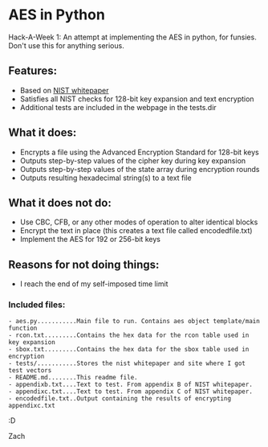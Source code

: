 AES in Python
=============

Hack-A-Week 1: An attempt at implementing the AES in python, for funsies.
Don't use this for anything serious.

## Features:
- Based on [NIST whitepaper](http://csrc.nist.gov/publications/fips/fips197/fips-197.pdf)
- Satisfies all NIST checks for 128-bit key expansion and text encryption
- Additional tests are included in the webpage in the tests.dir

## What it does:
- Encrypts a file using the Advanced Encryption Standard for 128-bit keys
- Outputs step-by-step values of the cipher key during key expansion
- Outputs step-by-step values of the state array during encryption rounds
- Outputs resulting hexadecimal string(s) to a text file

## What it does not do:
- Use CBC, CFB, or any other modes of operation to alter identical blocks
- Encrypt the text in place (this creates a text file called encodedfile.txt)
- Implement the AES for 192 or 256-bit keys

## Reasons for not doing things:
- I reach the end of my self-imposed time limit

### Included files:
```
- aes.py...........Main file to run. Contains aes object template/main function
- rcon.txt.........Contains the hex data for the rcon table used in key expansion
- sbox.txt.........Contains the hex data for the sbox table used in encryption
- tests/...........Stores the nist whitepaper and site where I got test vectors
- README.md........This readme file.
- appendixb.txt....Text to test. From appendix B of NIST whitepaper. 
- appendixc.txt....Text to test. From appendix C of NIST whitepaper. 
- encodedfile.txt..Output containing the results of encrypting appendixc.txt 
```

:D

Zach

